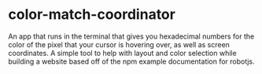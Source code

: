 # color-match-coordinator
An app that runs in the terminal that gives you hexadecimal numbers for the color of the pixel that your cursor is hovering over, as well as screen coordinates. A simple tool to help with layout and color selection while building a website based off of the npm example documentation for robotjs.
